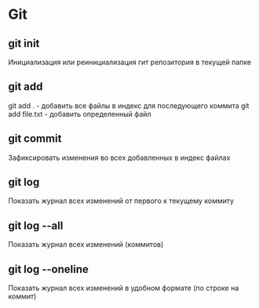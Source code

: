 # Git #

## git init ##
Инициализация или реинициализация гит репозитория в текущей папке

## git add ##
git add . - добавить все файлы в индекс для последующего коммита
git add file.txt - добавить определенный файл

## git commit ##
Зафиксировать изменения во всех добавленных в индекс файлах

## git log ##
Показать журнал всех изменений от первого к текущему коммиту

## git log --all ##
Показать журнал всех изменений (коммитов)

## git log --oneline ##
Показать журнал всех изменений в удобном формате (по строке на коммит)